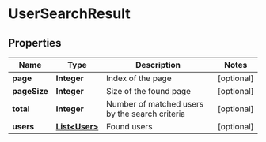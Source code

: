
# UserSearchResult

## Properties
Name | Type | Description | Notes
------------ | ------------- | ------------- | -------------
**page** | **Integer** | Index of the page |  [optional]
**pageSize** | **Integer** | Size of the found page |  [optional]
**total** | **Integer** | Number of matched users by the search criteria |  [optional]
**users** | [**List&lt;User&gt;**](User.md) | Found users |  [optional]



